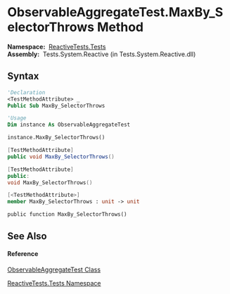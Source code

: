 # ObservableAggregateTest.MaxBy\_SelectorThrows Method

**Namespace:**  [ReactiveTests.Tests](ReactiveTests.Tests\ReactiveTests.Tests.md)  
**Assembly:**  Tests.System.Reactive (in Tests.System.Reactive.dll)

## Syntax

```vb
'Declaration
<TestMethodAttribute> _
Public Sub MaxBy_SelectorThrows
```

```vb
'Usage
Dim instance As ObservableAggregateTest

instance.MaxBy_SelectorThrows()
```

```csharp
[TestMethodAttribute]
public void MaxBy_SelectorThrows()
```

```c++
[TestMethodAttribute]
public:
void MaxBy_SelectorThrows()
```

```fsharp
[<TestMethodAttribute>]
member MaxBy_SelectorThrows : unit -> unit 
```

```jscript
public function MaxBy_SelectorThrows()
```

## See Also

#### Reference

[ObservableAggregateTest Class](ObservableAggregateTest\ObservableAggregateTest.md)

[ReactiveTests.Tests Namespace](ReactiveTests.Tests\ReactiveTests.Tests.md)




